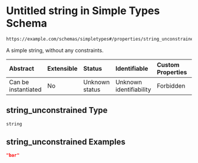 # Untitled string in Simple Types Schema

```txt
https://example.com/schemas/simpletypes#/properties/string_unconstrained
```

A simple string, without any constraints.

| Abstract            | Extensible | Status         | Identifiable            | Custom Properties | Additional Properties | Access Restrictions | Defined In                                                                                      |
| :------------------ | :--------- | :------------- | :---------------------- | :---------------- | :-------------------- | :------------------ | :---------------------------------------------------------------------------------------------- |
| Can be instantiated | No         | Unknown status | Unknown identifiability | Forbidden         | Allowed               | none                | [simpletypes.schema.json*](../generated-schemas/simpletypes.schema.json "open original schema") |

## string_unconstrained Type

`string`

## string_unconstrained Examples

```json
"bar"
```
